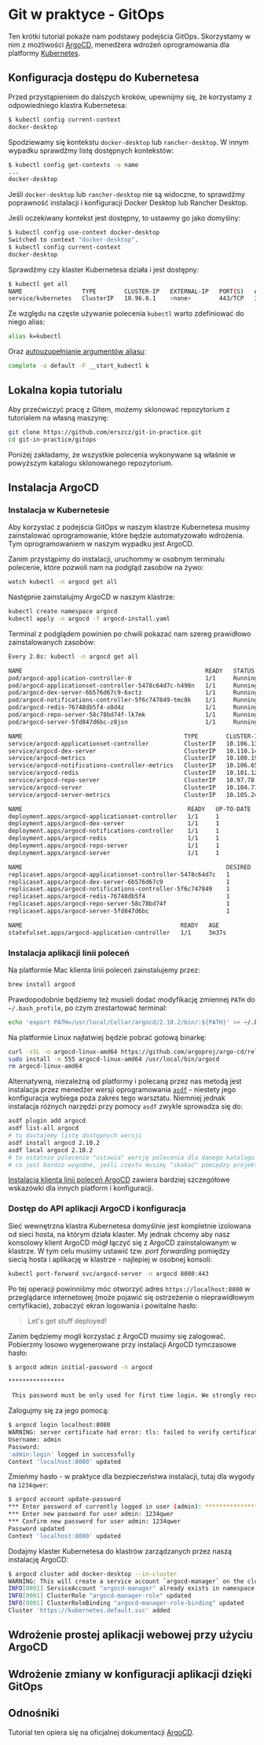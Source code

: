 # Git w praktyce - GitOps

Ten krótki tutorial pokaże nam podstawy podejścia GitOps.
Skorzystamy w nim z możliwości [ArgoCD][argocd],
menedżera wdrożeń oprogramowania dla platformy [Kubernetes][k8s].

[argocd]: https://argo-cd.readthedocs.io/en/stable/
[k8s]: https://kubernetes.io/


## Konfiguracja dostępu do Kubernetesa

Przed przystąpieniem do dalszych kroków, upewnijmy się, że korzystamy z
odpowiedniego klastra Kubernetesa:

```sh
$ kubectl config current-context
docker-desktop
```

Spodziewamy się kontekstu `docker-desktop` lub `rancher-desktop`.
W innym wypadku sprawdźmy listę dostępnych kontekstów:

```sh
$ kubectl config get-contexts -o name
...
docker-desktop
```

Jeśli `docker-desktop` lub `rancher-desktop` nie są widoczne,
to sprawdźmy poprawność instalacji i konfiguracji Docker Desktop lub Rancher Desktop.

Jeśli oczekiwany kontekst jest dostępny, to ustawmy go jako domyślny:

```sh
$ kubectl config use-context docker-desktop
Switched to context "docker-desktop".
$ kubectl config current-context
docker-desktop
```

Sprawdźmy czy klaster Kubernetesa działa i jest dostępny:

```sh
$ kubectl get all
NAME                 TYPE        CLUSTER-IP   EXTERNAL-IP   PORT(S)   AGE
service/kubernetes   ClusterIP   10.96.0.1    <none>        443/TCP   38m
```

Ze względu na częste używanie polecenia `kubectl` warto zdefiniować do niego alias:

```sh
alias k=kubectl
```

Oraz [autouzupełnianie argumentów aliasu](https://unix.stackexchange.com/a/224228/160506):

```sh
complete -o default -F __start_kubectl k
```


## Lokalna kopia tutorialu

Aby przećwiczyć pracę z Gitem, możemy sklonować repozytorium z tutorialem na własną maszynę:

```sh
git clone https://github.com/erszcz/git-in-practice.git
cd git-in-practice/gitops
```

Poniżej zakładamy, że wszystkie polecenia wykonywane są właśnie
w powyższym katalogu sklonowanego repozytorium.


## Instalacja ArgoCD

### Instalacja w Kubernetesie

Aby korzystać z podejścia GitOps w naszym klastrze Kubernetesa musimy zainstalować oprogramowanie,
które będzie automatyzowało wdrożenia. Tym oprogramowaniem w naszym wypadku jest ArgoCD.

Zanim przystąpimy do instalacji, uruchommy w osobnym terminalu polecenie,
które pozwoli nam na podgląd zasobów na żywo:

```sh
watch kubectl -n argocd get all
```

Następnie zainstalujmy ArgoCD w naszym klastrze:

```sh
kubectl create namespace argocd
kubectl apply -n argocd -f argocd-install.yaml
```

Terminal z podglądem powinien po chwili pokazać nam szereg prawidłowo zainstalowanych zasobów:

```sh
Every 2.0s: kubectl -n argocd get all                                                        x7.local: Fri Mar  8 16:12:13 2024

NAME                                                    READY   STATUS    RESTARTS   AGE
pod/argocd-application-controller-0                     1/1     Running   0          3m37s
pod/argocd-applicationset-controller-5478c64d7c-h498n   1/1     Running   0          3m38s
pod/argocd-dex-server-6b576d67c9-6xctz                  1/1     Running   0          3m38s
pod/argocd-notifications-controller-5f6c747849-tmc8k    1/1     Running   0          3m38s
pod/argocd-redis-76748db5f4-x8d4z                       1/1     Running   0          3m38s
pod/argocd-repo-server-58c78bd74f-lk7mk                 1/1     Running   0          3m37s
pod/argocd-server-5fd847d6bc-z8jsn                      1/1     Running   0          3m37s

NAME                                              TYPE        CLUSTER-IP       EXTERNAL-IP   PORT(S)                      AGE
service/argocd-applicationset-controller          ClusterIP   10.106.135.23    <none>        7000/TCP,8080/TCP            3m38s
service/argocd-dex-server                         ClusterIP   10.110.141.243   <none>        5556/TCP,5557/TCP,5558/TCP   3m38s
service/argocd-metrics                            ClusterIP   10.100.198.23    <none>        8082/TCP                     3m38s
service/argocd-notifications-controller-metrics   ClusterIP   10.106.65.121    <none>        9001/TCP                     3m38s
service/argocd-redis                              ClusterIP   10.101.121.116   <none>        6379/TCP                     3m38s
service/argocd-repo-server                        ClusterIP   10.97.78.223     <none>        8081/TCP,8084/TCP            3m38s
service/argocd-server                             ClusterIP   10.104.71.154    <none>        80/TCP,443/TCP               3m38s
service/argocd-server-metrics                     ClusterIP   10.105.24.202    <none>        8083/TCP                     3m38s

NAME                                               READY   UP-TO-DATE   AVAILABLE   AGE
deployment.apps/argocd-applicationset-controller   1/1     1            1           3m38s
deployment.apps/argocd-dex-server                  1/1     1            1           3m38s
deployment.apps/argocd-notifications-controller    1/1     1            1           3m38s
deployment.apps/argocd-redis                       1/1     1            1           3m38s
deployment.apps/argocd-repo-server                 1/1     1            1           3m38s
deployment.apps/argocd-server                      1/1     1            1           3m37s

NAME                                                          DESIRED   CURRENT   READY   AGE
replicaset.apps/argocd-applicationset-controller-5478c64d7c   1         1         1       3m38s
replicaset.apps/argocd-dex-server-6b576d67c9                  1         1         1       3m38s
replicaset.apps/argocd-notifications-controller-5f6c747849    1         1         1       3m38s
replicaset.apps/argocd-redis-76748db5f4                       1         1         1       3m38s
replicaset.apps/argocd-repo-server-58c78bd74f                 1         1         1       3m37s
replicaset.apps/argocd-server-5fd847d6bc                      1         1         1       3m37s

NAME                                             READY   AGE
statefulset.apps/argocd-application-controller   1/1     3m37s
```


### Instalacja aplikacji linii poleceń

Na platformie Mac klienta linii poleceń zainstalujemy przez:

```sh
brew install argocd
```

Prawdopodobnie będziemy też musieli dodać modyfikację zmiennej `PATH` do
`~/.bash_profile`, po czym zrestartować terminal:

```sh
echo 'export PATH=/usr/local/Cellar/argocd/2.10.2/bin/:${PATH}' >> ~/.bash_profile
```

Na platformie Linux najłatwiej będzie pobrać gotową binarkę:

```sh
curl -sSL -o argocd-linux-amd64 https://github.com/argoproj/argo-cd/releases/latest/download/argocd-linux-amd64
sudo install -m 555 argocd-linux-amd64 /usr/local/bin/argocd
rm argocd-linux-amd64
```

Alternatywną, niezależną od platformy i polecaną przez nas metodą jest instalacja przez
menedżer wersji oprogramowania [`asdf`](https://asdf-vm.com/) - niestety jego konfiguracja
wybiega poza zakres tego warsztatu.
Niemniej jednak instalacja różnych narzędzi przy pomocy `asdf` zwykle sprowadza się do:

```sh
asdf plugin add argocd
asdf list-all argocd
# tu dostajemy listę dostępnych wersji
asdf install argocd 2.10.2
asdf local argocd 2.10.2
# to ostatnie polecenie "ustawia" wersję polecenia dla danego katalogu / projektu,
# co jest bardzo wygodne, jeśli często musimy "skakać" pomiędzy projektami... całkiem jak na studiach ;)
```

[Instalacja klienta linii poleceń ArgoCD](https://argo-cd.readthedocs.io/en/stable/cli_installation/)
zawiera bardziej szczegółowe wskazówki dla innych platform i konfiguracji.


### Dostęp do API aplikacji ArgoCD i konfiguracja

Sieć wewnętrzna klastra Kubernetesa domyślnie jest kompletnie izolowana od
sieci hosta, na którym działa klaster. My jednak chcemy aby nasz konsolowy
klient ArgoCD mógł łączyć się z ArgoCD zainstalowanym w klastrze.
W tym celu musimy ustawić tzw. _port forwarding_ pomiędzy siecią hosta i
aplikację w klastrze - najlepiej w osobnej konsoli:

```sh
kubectl port-forward svc/argocd-server -n argocd 8080:443
```

Po tej operacji powinniśmy móc otworzyć adres `https://localhost:8080` w
przeglądarce internetowej (może pojawić się ostrzeżenie o nieprawidłowym
certyfikacie), zobaczyć ekran logowania i powitalne hasło:

> Let's get stuff deployed!

Zanim będziemy mogli korzystać z ArgoCD musimy się zalogować.
Pobierzmy losowo wygenerowane przy instalacji ArgoCD tymczasowe hasło:

```sh
$ argocd admin initial-password -n argocd

****************

 This password must be only used for first time login. We strongly recommend you update the password using `argocd account update-password`.
```

Zalogujmy się za jego pomocą:

```sh
$ argocd login localhost:8080
WARNING: server certificate had error: tls: failed to verify certificate: x509: certificate signed by unknown authority. Proceed insecurely (y/n)? y
Username: admin
Password:
'admin:login' logged in successfully
Context 'localhost:8080' updated
```

Zmieńmy hasło - w praktyce dla bezpieczeństwa instalacji, tutaj dla wygody na `1234qwer`:

```sh
$ argocd account update-password
*** Enter password of currently logged in user (admin): ****************
*** Enter new password for user admin: 1234qwer
*** Confirm new password for user admin: 1234qwer
Password updated
Context 'localhost:8080' updated
```

Dodajmy klaster Kubernetesa do klastrów zarządzanych przez naszą
instalację ArgoCD:

```sh
$ argocd cluster add docker-desktop --in-cluster
WARNING: This will create a service account `argocd-manager` on the cluster referenced by context `docker-desktop` with full cluster level privileges. Do you want to continue [y/N]? y
INFO[0001] ServiceAccount "argocd-manager" already exists in namespace "kube-system"
INFO[0001] ClusterRole "argocd-manager-role" updated
INFO[0001] ClusterRoleBinding "argocd-manager-role-binding" updated
Cluster 'https://kubernetes.default.svc' added
```


## Wdrożenie prostej aplikacji webowej przy użyciu ArgoCD


## Wdrożenie zmiany w konfiguracji aplikacji dzięki GitOps


## Odnośniki

Tutorial ten opiera się na oficjalnej dokumentacji [ArgoCD][argocd].

